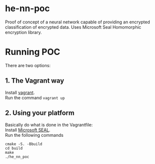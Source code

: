 # he-nn-poc
Proof of concept of a neural network capable of providing an encrypted classification of encrypted data. Uses Microsoft Seal Homomorphic encryption library.

# Running POC
There are two options:

## 1. The Vagrant way
Install [vagrant](https://www.vagrantup.com).  
Run the command `vagrant up`

## 2. Using your platform
Basically do what is done in the Vagrantfile:  
Install [Microsoft SEAL](https://github.com/microsoft/SEAL).  
Run the following commands
```
cmake -S. -Bbuild
cd build
make
./he_nn_poc
```